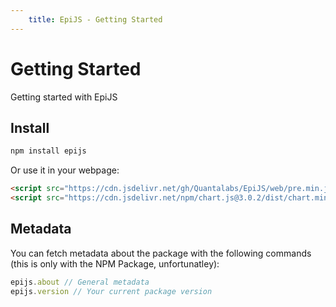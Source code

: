 ```yaml
---
    title: EpiJS - Getting Started
---
```


# Getting Started

Getting started with EpiJS

## Install

```sh
npm install epijs
```
Or use it in your webpage:
```HTML
<script src="https://cdn.jsdelivr.net/gh/Quantalabs/EpiJS/web/pre.min.js"></script>
<script src="https://cdn.jsdelivr.net/npm/chart.js@3.0.2/dist/chart.min.js"> <!-- Chart.js is required. -->
```

## Metadata

You can fetch metadata about the package with the following commands (this is only with the NPM Package, unfortunatley):
```js
epijs.about // General metadata
epijs.version // Your current package version
```

